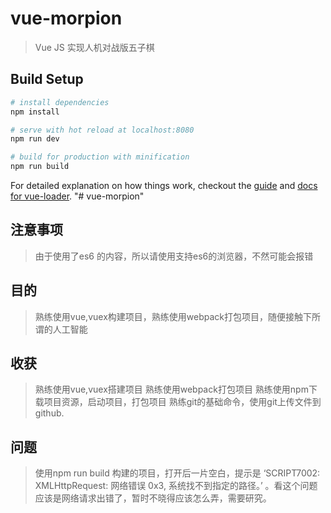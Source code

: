 # vue-morpion

> Vue JS 实现人机对战版五子棋

## Build Setup

``` bash
# install dependencies
npm install

# serve with hot reload at localhost:8080
npm run dev

# build for production with minification
npm run build
```

For detailed explanation on how things work, checkout the [guide](http://vuejs-templates.github.io/webpack/) and [docs for vue-loader](http://vuejs.github.io/vue-loader).
"# vue-morpion" 


## 注意事项
> 由于使用了es6 的内容，所以请使用支持es6的浏览器，不然可能会报错

## 目的
> 熟练使用vue,vuex构建项目，熟练使用webpack打包项目，随便接触下所谓的人工智能

## 收获
> 熟练使用vue,vuex搭建项目
> 熟练使用webpack打包项目
> 熟练使用npm下载项目资源，启动项目，打包项目
> 熟练git的基础命令，使用git上传文件到github.

## 问题
> 使用npm run build 构建的项目，打开后一片空白，提示是 ‘SCRIPT7002: XMLHttpRequest: 网络错误 0x3, 系统找不到指定的路径。’ 。看这个问题应该是网络请求出错了，暂时不晓得应该怎么弄，需要研究。